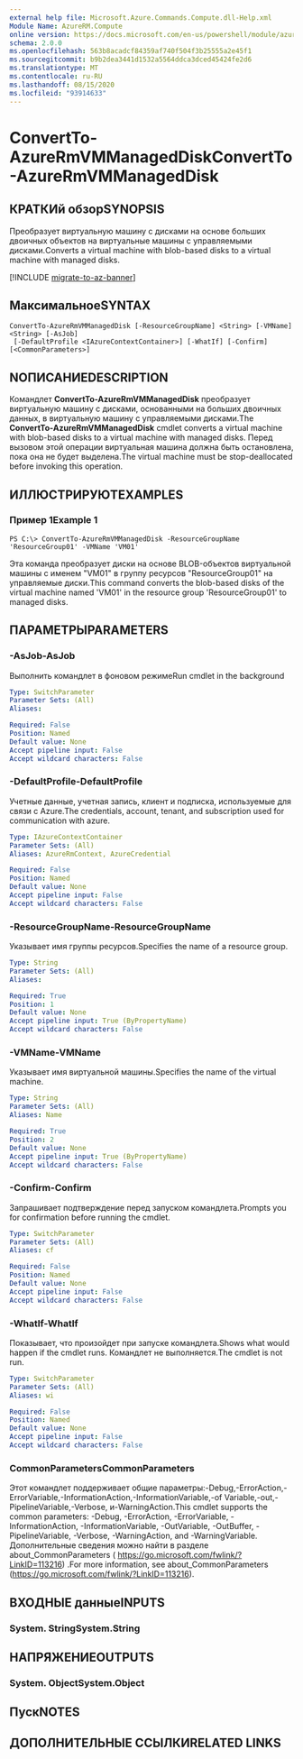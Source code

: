 ```yaml
---
external help file: Microsoft.Azure.Commands.Compute.dll-Help.xml
Module Name: AzureRM.Compute
online version: https://docs.microsoft.com/en-us/powershell/module/azurerm.compute/convertto-azurermvmmanageddisk
schema: 2.0.0
ms.openlocfilehash: 563b8acadcf84359af740f504f3b25555a2e45f1
ms.sourcegitcommit: b9b2dea3441d1532a5564ddca3dced45424fe2d6
ms.translationtype: MT
ms.contentlocale: ru-RU
ms.lasthandoff: 08/15/2020
ms.locfileid: "93914633"
---
```

# <span data-ttu-id="176f8-101">ConvertTo-AzureRmVMManagedDisk</span><span class="sxs-lookup"><span data-stu-id="176f8-101">ConvertTo-AzureRmVMManagedDisk</span></span>

## <span data-ttu-id="176f8-102">КРАТКИй обзор</span><span class="sxs-lookup"><span data-stu-id="176f8-102">SYNOPSIS</span></span>
<span data-ttu-id="176f8-103">Преобразует виртуальную машину с дисками на основе больших двоичных объектов на виртуальные машины с управляемыми дисками.</span><span class="sxs-lookup"><span data-stu-id="176f8-103">Converts a virtual machine with blob-based disks to a virtual machine with managed disks.</span></span>

[!INCLUDE [migrate-to-az-banner](../../includes/migrate-to-az-banner.md)]

## <span data-ttu-id="176f8-104">Максимальное</span><span class="sxs-lookup"><span data-stu-id="176f8-104">SYNTAX</span></span>

```
ConvertTo-AzureRmVMManagedDisk [-ResourceGroupName] <String> [-VMName] <String> [-AsJob]
 [-DefaultProfile <IAzureContextContainer>] [-WhatIf] [-Confirm] [<CommonParameters>]
```

## <span data-ttu-id="176f8-105">NОПИСАНИЕ</span><span class="sxs-lookup"><span data-stu-id="176f8-105">DESCRIPTION</span></span>
<span data-ttu-id="176f8-106">Командлет **ConvertTo-AzureRmVMManagedDisk** преобразует виртуальную машину с дисками, основанными на больших двоичных данных, в виртуальную машину с управляемыми дисками.</span><span class="sxs-lookup"><span data-stu-id="176f8-106">The **ConvertTo-AzureRmVMManagedDisk** cmdlet converts a virtual machine with blob-based disks to a virtual machine with managed disks.</span></span>
<span data-ttu-id="176f8-107">Перед вызовом этой операции виртуальная машина должна быть остановлена, пока она не будет выделена.</span><span class="sxs-lookup"><span data-stu-id="176f8-107">The virtual machine must be stop-deallocated before invoking this operation.</span></span>

## <span data-ttu-id="176f8-108">ИЛЛЮСТРИРУЮТ</span><span class="sxs-lookup"><span data-stu-id="176f8-108">EXAMPLES</span></span>

### <span data-ttu-id="176f8-109">Пример 1</span><span class="sxs-lookup"><span data-stu-id="176f8-109">Example 1</span></span>
```
PS C:\> ConvertTo-AzureRmVMManagedDisk -ResourceGroupName 'ResourceGroup01' -VMName 'VM01'
```

<span data-ttu-id="176f8-110">Эта команда преобразует диски на основе BLOB-объектов виртуальной машины с именем "VM01" в группу ресурсов "ResourceGroup01" на управляемые диски.</span><span class="sxs-lookup"><span data-stu-id="176f8-110">This command converts the blob-based disks of the virtual machine named 'VM01' in the resource group 'ResourceGroup01' to managed disks.</span></span>

## <span data-ttu-id="176f8-111">ПАРАМЕТРЫ</span><span class="sxs-lookup"><span data-stu-id="176f8-111">PARAMETERS</span></span>

### <span data-ttu-id="176f8-112">-AsJob</span><span class="sxs-lookup"><span data-stu-id="176f8-112">-AsJob</span></span>
<span data-ttu-id="176f8-113">Выполнить командлет в фоновом режиме</span><span class="sxs-lookup"><span data-stu-id="176f8-113">Run cmdlet in the background</span></span>

```yaml
Type: SwitchParameter
Parameter Sets: (All)
Aliases: 

Required: False
Position: Named
Default value: None
Accept pipeline input: False
Accept wildcard characters: False
```

### <span data-ttu-id="176f8-114">-DefaultProfile</span><span class="sxs-lookup"><span data-stu-id="176f8-114">-DefaultProfile</span></span>
<span data-ttu-id="176f8-115">Учетные данные, учетная запись, клиент и подписка, используемые для связи с Azure.</span><span class="sxs-lookup"><span data-stu-id="176f8-115">The credentials, account, tenant, and subscription used for communication with azure.</span></span>

```yaml
Type: IAzureContextContainer
Parameter Sets: (All)
Aliases: AzureRmContext, AzureCredential

Required: False
Position: Named
Default value: None
Accept pipeline input: False
Accept wildcard characters: False
```

### <span data-ttu-id="176f8-116">-ResourceGroupName</span><span class="sxs-lookup"><span data-stu-id="176f8-116">-ResourceGroupName</span></span>
<span data-ttu-id="176f8-117">Указывает имя группы ресурсов.</span><span class="sxs-lookup"><span data-stu-id="176f8-117">Specifies the name of a resource group.</span></span>

```yaml
Type: String
Parameter Sets: (All)
Aliases: 

Required: True
Position: 1
Default value: None
Accept pipeline input: True (ByPropertyName)
Accept wildcard characters: False
```

### <span data-ttu-id="176f8-118">-VMName</span><span class="sxs-lookup"><span data-stu-id="176f8-118">-VMName</span></span>
<span data-ttu-id="176f8-119">Указывает имя виртуальной машины.</span><span class="sxs-lookup"><span data-stu-id="176f8-119">Specifies the name of the virtual machine.</span></span>

```yaml
Type: String
Parameter Sets: (All)
Aliases: Name

Required: True
Position: 2
Default value: None
Accept pipeline input: True (ByPropertyName)
Accept wildcard characters: False
```

### <span data-ttu-id="176f8-120">-Confirm</span><span class="sxs-lookup"><span data-stu-id="176f8-120">-Confirm</span></span>
<span data-ttu-id="176f8-121">Запрашивает подтверждение перед запуском командлета.</span><span class="sxs-lookup"><span data-stu-id="176f8-121">Prompts you for confirmation before running the cmdlet.</span></span>

```yaml
Type: SwitchParameter
Parameter Sets: (All)
Aliases: cf

Required: False
Position: Named
Default value: None
Accept pipeline input: False
Accept wildcard characters: False
```

### <span data-ttu-id="176f8-122">-WhatIf</span><span class="sxs-lookup"><span data-stu-id="176f8-122">-WhatIf</span></span>
<span data-ttu-id="176f8-123">Показывает, что произойдет при запуске командлета.</span><span class="sxs-lookup"><span data-stu-id="176f8-123">Shows what would happen if the cmdlet runs.</span></span> <span data-ttu-id="176f8-124">Командлет не выполняется.</span><span class="sxs-lookup"><span data-stu-id="176f8-124">The cmdlet is not run.</span></span>

```yaml
Type: SwitchParameter
Parameter Sets: (All)
Aliases: wi

Required: False
Position: Named
Default value: None
Accept pipeline input: False
Accept wildcard characters: False
```

### <span data-ttu-id="176f8-125">CommonParameters</span><span class="sxs-lookup"><span data-stu-id="176f8-125">CommonParameters</span></span>
<span data-ttu-id="176f8-126">Этот командлет поддерживает общие параметры:-Debug,-ErrorAction,-ErrorVariable,-InformationAction,-InformationVariable,-of Variable,-out,-PipelineVariable,-Verbose, и-WarningAction.</span><span class="sxs-lookup"><span data-stu-id="176f8-126">This cmdlet supports the common parameters: -Debug, -ErrorAction, -ErrorVariable, -InformationAction, -InformationVariable, -OutVariable, -OutBuffer, -PipelineVariable, -Verbose, -WarningAction, and -WarningVariable.</span></span> <span data-ttu-id="176f8-127">Дополнительные сведения можно найти в разделе about_CommonParameters ( https://go.microsoft.com/fwlink/?LinkID=113216) .</span><span class="sxs-lookup"><span data-stu-id="176f8-127">For more information, see about_CommonParameters (https://go.microsoft.com/fwlink/?LinkID=113216).</span></span>

## <span data-ttu-id="176f8-128">ВХОДНЫЕ данные</span><span class="sxs-lookup"><span data-stu-id="176f8-128">INPUTS</span></span>

### <span data-ttu-id="176f8-129">System. String</span><span class="sxs-lookup"><span data-stu-id="176f8-129">System.String</span></span>

## <span data-ttu-id="176f8-130">НАПРЯЖЕНИЕ</span><span class="sxs-lookup"><span data-stu-id="176f8-130">OUTPUTS</span></span>

### <span data-ttu-id="176f8-131">System. Object</span><span class="sxs-lookup"><span data-stu-id="176f8-131">System.Object</span></span>

## <span data-ttu-id="176f8-132">Пуск</span><span class="sxs-lookup"><span data-stu-id="176f8-132">NOTES</span></span>

## <span data-ttu-id="176f8-133">ДОПОЛНИТЕЛЬНЫЕ ССЫЛКИ</span><span class="sxs-lookup"><span data-stu-id="176f8-133">RELATED LINKS</span></span>


